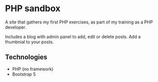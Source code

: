 # PHP sandbox

A site that gathers my first PHP exercises, as part of my training as a PHP developer.

Includes a blog with admin panel to add, edit or delete posts. Add a thumbnial to your posts.

## Technologies
- PHP (no framework)
- Bootstrap 5